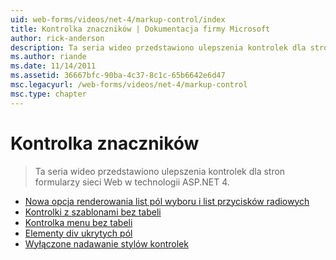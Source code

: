 ```yaml
---
uid: web-forms/videos/net-4/markup-control/index
title: Kontrolka znaczników | Dokumentacja firmy Microsoft
author: rick-anderson
description: Ta seria wideo przedstawiono ulepszenia kontrolek dla stron formularzy sieci Web w technologii ASP.NET 4.
ms.author: riande
ms.date: 11/14/2011
ms.assetid: 36667bfc-90ba-4c37-8c1c-65b6642e6d47
msc.legacyurl: /web-forms/videos/net-4/markup-control
msc.type: chapter
---
```

<a name="markup-control"></a>Kontrolka znaczników
====================
> Ta seria wideo przedstawiono ulepszenia kontrolek dla stron formularzy sieci Web w technologii ASP.NET 4.


- [Nowa opcja renderowania list pól wyboru i list przycisków radiowych](aspnet-4-quick-hit-new-rendering-option-for-check-box-lists-and-radio-button-lists.md)
- [Kontrolki z szablonami bez tabeli](aspnet-4-quick-hit-table-free-templated-controls.md)
- [Kontrolka menu bez tabeli](aspnet-4-quick-hit-tableless-menu-control.md)
- [Elementy div ukrytych pól](aspnet-4-quick-hit-hidden-field-divs.md)
- [Wyłączone nadawanie stylów kontrolek](aspnet-4-quick-hit-disabled-control-styling.md)
